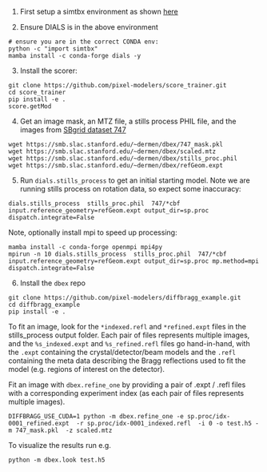 1. First setup a simtbx environment as shown [here](https://smb.slac.stanford.edu/~dermen/easybragg/)

2. Ensure DIALS is in the above environment

```
# ensure you are in the correct CONDA env:
python -c "import simtbx"
mamba install -c conda-forge dials -y
```

3. Install the scorer:

```
git clone https://github.com/pixel-modelers/score_trainer.git
cd score_trainer
pip install -e .
score.getMod
```

4. Get an image mask, an MTZ file, a stills process PHIL file, and the images from [SBgrid dataset 747](https://data.sbgrid.org/dataset/747/)

```
wget https://smb.slac.stanford.edu/~dermen/dbex/747_mask.pkl
wget https://smb.slac.stanford.edu/~dermen/dbex/scaled.mtz 
wget https://smb.slac.stanford.edu/~dermen/dbex/stills_proc.phil
wget https://smb.slac.stanford.edu/~dermen/dbex/refGeom.expt
```

5. Run `dials.stills_process` to get an initial starting model. Note we are running stills process on rotation data, so expect some inaccuracy:

```
dials.stills_process  stills_proc.phil  747/*cbf input.reference_geometry=refGeom.expt output_dir=sp.proc dispatch.integrate=False
```

Note, optionally install mpi to speed up processing:

```
mamba install -c conda-forge openmpi mpi4py
mpirun -n 10 dials.stills_process  stills_proc.phil  747/*cbf input.reference_geometry=refGeom.expt output_dir=sp.proc mp.method=mpi dispatch.integrate=False
```

6. Install the `dbex` repo

```
git clone https://github.com/pixel-modelers/diffbragg_example.git 
cd diffbragg_example
pip install -e .
```

To fit an image, look for the `*indexed.refl` and `*refined.expt` files in the stills_process output folder. Each pair of files represents multiple images, and the `%s_indexed.expt` and `%s_refined.refl` files go hand-in-hand, with the `.expt` containing the crystal/detector/beam models and the `.refl` containing the meta data describing the Bragg reflections used to fit the model (e.g. regions of interest on the detector).

Fit an image with `dbex.refine_one` by providing a pair of .expt / .refl files with a corresponding experiment index (as each pair of files represents multiple images). 

```
DIFFBRAGG_USE_CUDA=1 python -m dbex.refine_one -e sp.proc/idx-0001_refined.expt  -r sp.proc/idx-0001_indexed.refl  -i 0 -o test.h5 -m 747_mask.pkl  -z scaled.mtz 
```

To visualize the results run e.g.

```
python -m dbex.look test.h5
```




